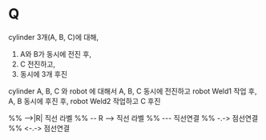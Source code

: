 
# Q
cylinder 3개(A, B, C)에 대해, 
1. A와 B가 동시에 전진 후,
2. C 전진하고, 
3. 동시에 3개 후진

cylinder A, B, C 와 robot 에 대해서
A, B, C 동시에 전진하고 robot Weld1 작업 후, A, B 동시에 후진 후, robot Weld2 작업하고 C 후진

%% -->|R|   직선 라벨
%% -- R -->  직선 라벨
%% ---  직선연결
%% -.->  점선연결
%% <-.->  점선연결

